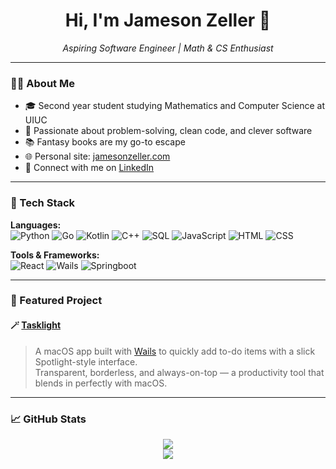 <!-- README.md for imjamesonzeller -->

<p align="center">
  <!-- <img src="./A_clean,_modern_banner_for_a_GitHub_profile_README.png" alt="Jameson Zeller Banner" /> -->
</p>

<h1 align="center">Hi, I'm Jameson Zeller 👋</h1>

<p align="center">
  <em>Aspiring Software Engineer | Math & CS Enthusiast</em>
</p>

---

### 👨‍💻 About Me

- 🎓 Second year student studying Mathematics and Computer Science at UIUC
- 🧠 Passionate about problem-solving, clean code, and clever software  
- 📚 Fantasy books are my go-to escape  
- 🌐 Personal site: [jamesonzeller.com](https://jamesonzeller.com)  
- 💼 Connect with me on [LinkedIn](https://www.linkedin.com/in/jameson-zeller)

---

### 🔧 Tech Stack

**Languages:**  
![Python](https://img.shields.io/badge/-Python-blue?logo=python&logoColor=white)
![Go](https://img.shields.io/badge/-Go-00ADD8?logo=go&logoColor=white)
![Kotlin](https://img.shields.io/badge/-Kotlin-7F52FF?logo=kotlin&logoColor=white)
![C++](https://img.shields.io/badge/-C++-00599C?logo=c%2B%2B&logoColor=white)
![SQL](https://img.shields.io/badge/-SQL-4479A1?logo=mysql&logoColor=white)
![JavaScript](https://img.shields.io/badge/-JavaScript-F7DF1E?logo=javascript&logoColor=black)
![HTML](https://img.shields.io/badge/-HTML5-E34F26?logo=html5&logoColor=white)
![CSS](https://img.shields.io/badge/-CSS3-1572B6?logo=css3&logoColor=white)

**Tools & Frameworks:**  
![React](https://img.shields.io/badge/-React-61DAFB?logo=react&logoColor=black)
![Wails](https://img.shields.io/badge/-Wails-2B2B2B?logo=go&logoColor=white)
![Springboot](https://img.shields.io/badge/SpringBoot-6DB33F?style=flat-square&logo=Spring&logoColor=white)

---

### 🌟 Featured Project

#### 🪄 [Tasklight](https://github.com/imjamesonzeller/tasklight-v3)
> A macOS app built with [Wails](https://wails.io) to quickly add to-do items with a slick Spotlight-style interface.  
> Transparent, borderless, and always-on-top — a productivity tool that blends in perfectly with macOS.

<p align="center">
  <!-- <img src="https://github.com/imjamesonzeller/tasklight/raw/main/demo.gif" alt="Tasklight Demo" width="600"/> -->
</p>

---

### 📈 GitHub Stats

<p align="center">
  <img src="https://github-readme-stats.vercel.app/api?username=imjamesonzeller&show_icons=true&theme=tokyonight" />
  <br/>
  <img src="https://github-readme-stats.vercel.app/api/top-langs/?username=imjamesonzeller&layout=compact&theme=tokyonight" />
</p>
